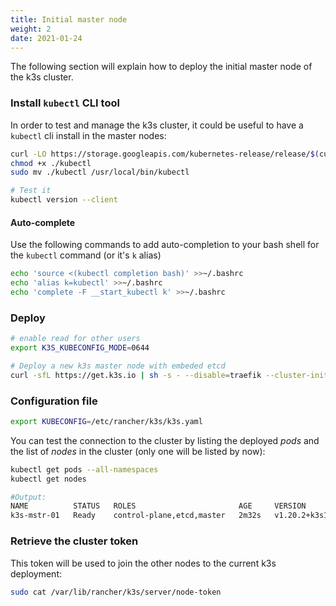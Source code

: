 ```yaml
---
title: Initial master node
weight: 2
date: 2021-01-24
---
```

The following section will explain how to deploy the initial master node of
the k3s cluster.

### Install `kubectl` CLI tool

In order to test and manage the k3s cluster, it could be useful to have a `kubectl` cli install in the master nodes:

```bash
curl -LO https://storage.googleapis.com/kubernetes-release/release/$(curl -s https://storage.googleapis.com/kubernetes-release/release/stable.txt)/bin/linux/amd64/kubectl
chmod +x ./kubectl
sudo mv ./kubectl /usr/local/bin/kubectl

# Test it
kubectl version --client
```

#### Auto-complete

Use the following commands to add auto-completion to your bash shell for the `kubectl` command \(or it's `k` alias\)

```bash
echo 'source <(kubectl completion bash)' >>~/.bashrc
echo 'alias k=kubectl' >>~/.bashrc
echo 'complete -F __start_kubectl k' >>~/.bashrc
```

### Deploy

```bash
# enable read for other users
export K3S_KUBECONFIG_MODE=0644

# Deploy a new k3s master node with embeded etcd
curl -sfL https://get.k3s.io | sh -s - --disable=traefik --cluster-init
```

### Configuration file

```bash
export KUBECONFIG=/etc/rancher/k3s/k3s.yaml
```

You can test the connection to the cluster by listing the deployed _pods_ and the list of _nodes_ in the cluster \(only one will be listed by now\):

```bash
kubectl get pods --all-namespaces
kubectl get nodes

#Output:
NAME          STATUS   ROLES                       AGE     VERSION
k3s-mstr-01   Ready    control-plane,etcd,master   2m32s   v1.20.2+k3s1
```

### Retrieve the cluster token

This token will be used to join the other nodes to the current k3s deployment:

```bash
sudo cat /var/lib/rancher/k3s/server/node-token
```

